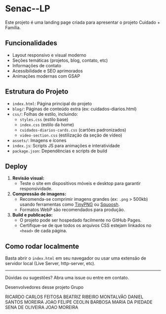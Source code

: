 # Senac--LP

Este projeto é uma landing page criada para apresentar o projeto Cuidado + Família.

## Funcionalidades
- Layout responsivo e visual moderno
- Seções temáticas (projetos, blog, contato, etc)
- Informações de contato
- Acessibilidade e SEO aprimorados
- Animações modernas com GSAP

## Estrutura do Projeto
- `index.html`: Página principal do projeto
- `blog/`: Páginas de conteúdo extra (ex: cuidados-diarios.html)
- `css/`: Folhas de estilo, incluindo:
    - `styles.css` (estilo base)
    - `index.css` (estilo da home)
    - `cuidados-diarios-cards.css` (cartões padronizados)
    - `video-section.css` (estilização da seção de vídeo)
- `assets/`: Imagens e ícones
- `index.js`: Scripts JS para animações e interatividade
- `package.json`: Dependências e scripts de build

## Deploy
1. **Revisão visual:**
   - Teste o site em dispositivos móveis e desktop para garantir responsividade.
2. **Compressão de imagens:**
   - Recomenda-se comprimir imagens grandes (ex: `.png` > 500kb) usando ferramentas como [TinyPNG](https://tinypng.com/) ou [Squoosh](https://squoosh.app/).
   - Formatos WebP são recomendados para produção.
3. **Build e publicação:**
   - O projeto pode ser hospedado facilmente no GitHub Pages.
   - Certifique-se de que todos os arquivos CSS estejam linkados no `<head>` de cada página.

## Como rodar localmente
Basta abrir o `index.html` em seu navegador ou usar uma extensão de servidor local (Live Server, http-server, etc).

---
Dúvidas ou sugestões? Abra uma issue ou entre em contato.

Desenvolvedores desse projeto Grupo 

RICARDO CARLOS FEITOSA
BEATRIZ RIBEIRO MONTALVÃO
DANIEL SANTOS MOREIRA
JOAO FELIPE CEOLIN BARBOSA
MARIA DA PIEDADE SENA DE OLIVEIRA
JOAO MOREIRA
